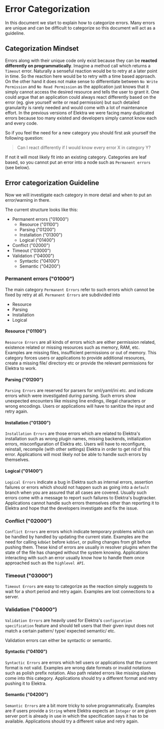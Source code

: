 # Error Categorization

In this document we start to explain how to categorize errors.
Many errors are unique and can be difficult to categorize so this
document will act as a guideline.

## Categorization Mindset

Errors along with their unique code only exist because they can be **reacted
differently on programmatically**. Imagine a method call which returns a `Timeout` error. Naturally
a senseful reaction would be to retry at a later point in time. So
the reaction here would be to retry with a time based approach. On the other hand
it does not make sense to differentiate between `No Write Permission` and `No Read Permission` as
the application just knows that it simply cannot access the desired resource and tells
the user to grant it. One could argue that an application could always react differently
based on the error (eg. give yourself write or read permission) but such detailed granularity
is rarely needed and would come with a lot of maintenance effort. In the previous versions of Elektra
we were facing many duplicated errors because too many existed and developers simply cannot know each
and every code.

So if you feel the need for a new category you should first ask yourself the following question:
> Can I react differently if I would know every error X in category Y?

If not it will most likely fit into an existing category. Categories are leaf based, so you cannot
put an error into a node such as `Permanent errors` (see below).

## Error categorization Guideline

Now we will investigate each category in more detail and when to put an error/warning in there.

The current structure looks like this:
- Permanent errors ("01000")
  - Resource ("01100")
  - Parsing ("01200")
  - Installation ("01300")
  - Logical ("01400")
- Conflict ("02000")
- Timeout ("03000")
- Validation ("04000")
  - Syntactic ("04100")
  - Semantic ("04200")
### Permanent errors ("01000")

The main category `Permanent Errors` refer to such errors which cannot be fixed by retry 
at all. `Permanent Errors` are subdivided into
- Resource
- Parsing
- Installation
- Logical
#### Resource ("01100")

`Resource Errors` are all kinds of errors which are either permission related, existence related
or missing resources such as memory, RAM, etc.
Examples are missing files, insufficient permissions or out of memory.
This category forces users or applications to provide additional resources, create a missing file/ directory etc
or provide the relevant permissions for Elektra to work.

#### Parsing ("01200")

`Parsing Errors` are reserved for parsers for xml/yaml/ini etc. and indicate errors which
were investigated during parsing. Such errors show unexpected encounters like missing line endings,
illegal characters or wrong encodings.
Users or applications will have to sanitize the input and retry again.

#### Installation ("01300")

`Installation Errors` are those errors which are related to Elektra's installation such as
wrong plugin names, missing backends, initialization errors, misconfiguration of Elektra etc.
Users will have to reconfigure, reinstall, recompile (with other settings) Elektra in order to
get rid of this error. Applications will most likely not be able to handle such errors by themselves.

#### Logical ("01400")

`Logical Errors` indicate a bug in Elektra such as internal errors, assertion failures or errors
which should not happen such as going into a `default` branch when you are assured that all cases
are covered. Usually such errors come with a message to report such failures to Elektra's bugtracker.
Applications cannot handle such errors themselves other than reporting it to Elektra and hope
that the developers investigate and fix the issue.

### Conflict ("02000")

`Conflict Errors` are errors which indicate temporary problems which can be handled by handled by
updating the current state. Examples are the need for calling `kdbGet` before `kdbSet`, or pulling changes
from git before pushing them. These kind of errors are usually in resolver plugins when the state of the file
has changed without the system knowing. Applications interacting with such an error usually know
how to handle them once approached such as the `highlevel API`.

### Timeout ("03000")

`Timeout Errors` are easy to categorize as the reaction simply suggests to wait for a short period and retry again.
Examples are lost connections to a server.

### Validation ("04000")

`Validation Errors` are heavily used for Elektra's `configuration specification` feature and
should tell users that their given input does not match a certain pattern/ type/ expected semantic/ etc.

Validation errors can either be syntactic or semantic.

#### Syntactic ("04100")

`Syntactic Errors` are errors which tell users or applications that the current format is not valid.
Examples are wrong date formats or invalid notations such as polish prefix notation. Also path related errors
like missing slashes come into this category. Applications should try a different format and retry pushing
it to Elektra.

#### Semantic ("04200")

`Semantic Errors` are a bit more tricky to solve programmatically. Examples are if users provide a `String`
where Elektra expects an `Integer` or are given server port is already in use in which the specification says
it has to be available. Applications should try a different value and retry again.